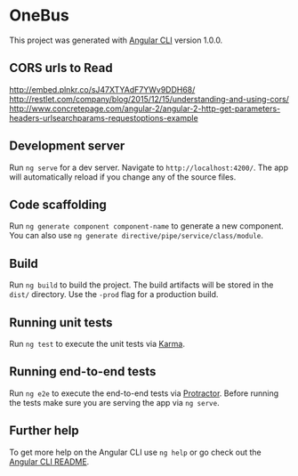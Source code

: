 # OneBus

This project was generated with [Angular CLI](https://github.com/angular/angular-cli) version 1.0.0.

## CORS urls to Read
http://embed.plnkr.co/sJ47XTYAdF7YWv9DDH68/
http://restlet.com/company/blog/2015/12/15/understanding-and-using-cors/
http://www.concretepage.com/angular-2/angular-2-http-get-parameters-headers-urlsearchparams-requestoptions-example

## Development server

Run `ng serve` for a dev server. Navigate to `http://localhost:4200/`. The app will automatically reload if you change any of the source files.

## Code scaffolding

Run `ng generate component component-name` to generate a new component. You can also use `ng generate directive/pipe/service/class/module`.

## Build

Run `ng build` to build the project. The build artifacts will be stored in the `dist/` directory. Use the `-prod` flag for a production build.

## Running unit tests

Run `ng test` to execute the unit tests via [Karma](https://karma-runner.github.io).

## Running end-to-end tests

Run `ng e2e` to execute the end-to-end tests via [Protractor](http://www.protractortest.org/).
Before running the tests make sure you are serving the app via `ng serve`.

## Further help

To get more help on the Angular CLI use `ng help` or go check out the [Angular CLI README](https://github.com/angular/angular-cli/blob/master/README.md).
